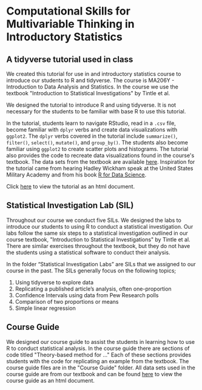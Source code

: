 # Computational Skills for Multivariable Thinking in Introductory Statistics

## A tidyverse tutorial used in class

We created this tutorial for use in and introductory statistics course to introduce our students to R and tidyverse.  The course is MA206Y - Introduction to Data Analysis and Statistics.  In the course we use the textbook "Introduction to Statistical Investigations" by Tintle et al.

We designed the tutorial to introduce R and using tidyverse. It is not necessary for the students to be familiar with base R to use this tutorial.

In the tutorial, students learn to navigate RStudio, read in a `.csv` file, become familiar with `dplyr` verbs and create data visualizations with `ggplot2`.  The `dplyr` verbs covered in the tutorial include `summarize()`, `filter()`, `select()`, `mutate()`, and `group_by()`.  The students also become familiar using `ggplot2` to create scatter plots and histograms.  The tutorial also provides the code to recreate data visualizations found in the course's textbook.  The data sets from the textbook are available [here](http://www.isi-stats.com/isi/data.html).  Inspiration for the tutorial came from hearing Hadley Wickham speak at the United States Military Academy and from his book [R for Data Science](https://r4ds.had.co.nz/index.html).

Click [here](http://htmlpreview.github.io/?https://github.com/bryaneadams/Computational-Skills-for-Multivariable-Thinking-in-Introductory-Statistics/blob/master/Introduction%20to%20RStudio%20and%20tidyverse%20files/MA206_Introduction_to_RStudio_and_Tidyverse.html) to view the tutorial as an html document.



## Statistical Investigation Lab (SIL)

Throughout our course we conduct five SILs. We designed the labs to introduce  our students to using R to conduct a statistical investigation.  Our labs follow the same six steps to a statistical investigation outlined in our course textbook, "Introduction to Statistical Investigations" by Tintle et al.  There are similar exercises throughout the textbook, but they do not have the students using a statistical software to conduct their analysis.

In the folder “Statistical Investigation Labs” are SILs that we assigned to our course in the past.  The SILs generally focus on the following topics;
1.	Using tidyverse to explore data
2.	Replicating a published article’s analysis, often one-proportion
3.	Confidence Intervals using data from Pew Research polls
4.	Comparison of two proportions or means 
5.	Simple linear regression

## Course Guide

We designed our course guide to assist the students in learning how to use R to conduct statistical analysis.  In the course guide there are sections of code titled "Theory-based method for ..."  Each of these sections provides students with the code for replicating an example from the textbook.  The course guide files are in the "Course Guide" folder.  All data sets used in the course guide are from our textbook and can be found [here](http://htmlpreview.github.io/?https://github.com/bryaneadams/Computational-Skills-for-Multivariable-Thinking-in-Introductory-Statistics/blob/master/MA206Y%20Course%20Guide/MA206Y_Course_Guide.html) to view the course guide as an html document.
